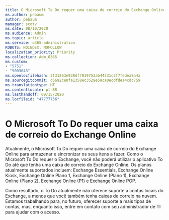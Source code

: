 ```yaml
---
title: O Microsoft To Do requer uma caixa de correio do Exchange Online
ms.author: pebaum
author: pebaum
manager: scotv
ms.date: 08/10/2020
ms.audience: Admin
ms.topic: article
ms.service: o365-administration
ROBOTS: NOINDEX, NOFOLLOW
localization_priority: Priority
ms.collection: Adm_O365
ms.custom:
- "5751"
- "9003043"
ms.openlocfilehash: 3f31263e938df7019753ab44231c3f7fedea8a4a
ms.sourcegitcommit: c6692ce0fa1358ec3529e59ca0ecdfdea4cdc759
ms.translationtype: HT
ms.contentlocale: pt-BR
ms.lasthandoff: 09/15/2020
ms.locfileid: "47777736"
---
```

# <a name="microsoft-to-do-requires-an-exchange-online-mailbox"></a>O Microsoft To Do requer uma caixa de correio do Exchange Online

Atualmente, o Microsoft To Do requer uma caixa de correio do Exchange Online para armazenar e sincronizar os seus itens a fazer. Como o Microsoft To Do requer o Exchange, você não poderá utilizar o aplicativo To Do até que tenha uma caixa de correio do Exchange Online. Os planos atualmente suportados incluem: Exchange Essentials, Exchange Online Kiosk, Exchange Online Plano 1, Exchange Online (Plano 1), Exchange Online (Plano 2), Exchange Online (P1) e Exchange Online POP.

Como resultado, o To Do atualmente não oferece suporte a contas locais do Exchange, a menos que você também tenha caixas de correio na nuvem. Estamos trabalhando para, no futuro, oferecer suporte a mais tipos de contas, mas, enquanto isso, entre em contato com seu administrador de TI para ajudar com o acesso.